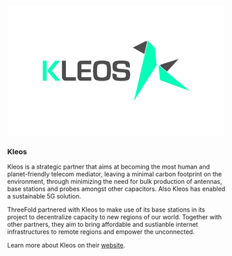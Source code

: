 ![kleos logo](./img/kleos_logo.jpg)


### Kleos

Kleos is a strategic partner that aims at becoming the most human and planet-friendly telecom mediator, leaving a minimal carbon footprint on the environment, through minimizing the need for bulk production of antennas, base stations and probes amongst other capacitors. Also Kleos has enabled a sustainable 5G solution.

ThreeFold partnered with Kleos to make use of its base stations in its project to decentralize capacity to new regions of our world. Together with other partners, they aim to bring affordable and sustianble internet infrastructures to remote regions and empower the unconnected. 

Learn more about Kleos on their [website](http://kleos.net).